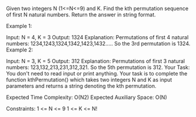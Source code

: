 Given two integers N (1<=N<=9) and K. Find the kth permutation sequence of first N natural numbers. Return the answer in string format.

Example 1:

Input: N = 4, K = 3
Output: 1324
Explanation: 
Permutations of first 4 natural numbers:
1234,1243,1324,1342,1423,1432.....
So the 3rd permutation is 1324. 
Example 2:

Input: N = 3, K = 5
Output: 312
Explanation: 
Permutations of first 3 natural numbers:
123,132,213,231,312,321.
So the 5th permutation is 312. 
Your Task:
You don't need to read input or print anything. Your task is to complete the function kthPermutation() which takes two integers N and K as input parameters and returns a string denoting the kth permutation.

Expected Time Complexity: O(N2)
Expected Auxiliary Space: O(N)

Constraints:
1 <= N <= 9
1 <= K <= N!
